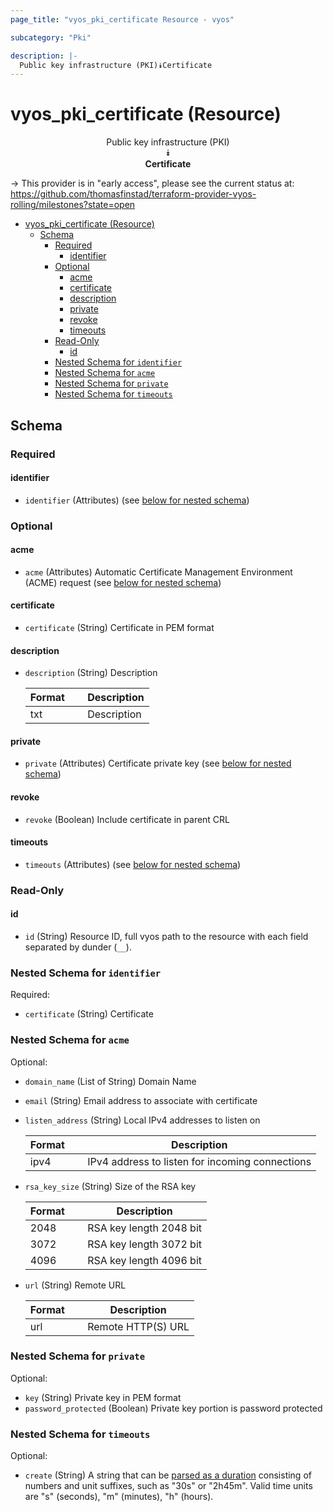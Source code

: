 ```yaml
---
page_title: "vyos_pki_certificate Resource - vyos"

subcategory: "Pki"

description: |-
  Public key infrastructure (PKI)⯯Certificate
---
```


# vyos_pki_certificate (Resource)
<center>

Public key infrastructure (PKI)  
⯯  
**Certificate**


</center>

-> This provider is in "early access", please see the current status at: https://github.com/thomasfinstad/terraform-provider-vyos-rolling/milestones?state=open

<!--TOC-->

- [vyos_pki_certificate (Resource)](#vyos_pki_certificate-resource)
  - [Schema](#schema)
    - [Required](#required)
      - [identifier](#identifier)
    - [Optional](#optional)
      - [acme](#acme)
      - [certificate](#certificate)
      - [description](#description)
      - [private](#private)
      - [revoke](#revoke)
      - [timeouts](#timeouts)
    - [Read-Only](#read-only)
      - [id](#id)
    - [Nested Schema for `identifier`](#nested-schema-for-identifier)
    - [Nested Schema for `acme`](#nested-schema-for-acme)
    - [Nested Schema for `private`](#nested-schema-for-private)
    - [Nested Schema for `timeouts`](#nested-schema-for-timeouts)

<!--TOC-->

<!-- schema generated by tfplugindocs -->
## Schema

### Required

#### identifier
- `identifier` (Attributes) (see [below for nested schema](#nestedatt--identifier))

### Optional

#### acme
- `acme` (Attributes) Automatic Certificate Management Environment (ACME) request (see [below for nested schema](#nestedatt--acme))
#### certificate
- `certificate` (String) Certificate in PEM format
#### description
- `description` (String) Description

    |  Format  &emsp;|  Description  |
    |----------|---------------|
    |  txt     &emsp;|  Description  |
#### private
- `private` (Attributes) Certificate private key (see [below for nested schema](#nestedatt--private))
#### revoke
- `revoke` (Boolean) Include certificate in parent CRL
#### timeouts
- `timeouts` (Attributes) (see [below for nested schema](#nestedatt--timeouts))

### Read-Only

#### id
- `id` (String) Resource ID, full vyos path to the resource with each field separated by dunder (`__`).

<a id="nestedatt--identifier"></a>
### Nested Schema for `identifier`

Required:

- `certificate` (String) Certificate


<a id="nestedatt--acme"></a>
### Nested Schema for `acme`

Optional:

- `domain_name` (List of String) Domain Name
- `email` (String) Email address to associate with certificate
- `listen_address` (String) Local IPv4 addresses to listen on

    |  Format  &emsp;|  Description                                      |
    |----------|---------------------------------------------------|
    |  ipv4    &emsp;|  IPv4 address to listen for incoming connections  |
- `rsa_key_size` (String) Size of the RSA key

    |  Format  &emsp;|  Description              |
    |----------|---------------------------|
    |  2048    &emsp;|  RSA key length 2048 bit  |
    |  3072    &emsp;|  RSA key length 3072 bit  |
    |  4096    &emsp;|  RSA key length 4096 bit  |
- `url` (String) Remote URL

    |  Format  &emsp;|  Description         |
    |----------|----------------------|
    |  url     &emsp;|  Remote HTTP(S) URL  |


<a id="nestedatt--private"></a>
### Nested Schema for `private`

Optional:

- `key` (String) Private key in PEM format
- `password_protected` (Boolean) Private key portion is password protected


<a id="nestedatt--timeouts"></a>
### Nested Schema for `timeouts`

Optional:

- `create` (String) A string that can be [parsed as a duration](https://pkg.go.dev/time#ParseDuration) consisting of numbers and unit suffixes, such as &#34;30s&#34; or &#34;2h45m&#34;. Valid time units are &#34;s&#34; (seconds), &#34;m&#34; (minutes), &#34;h&#34; (hours).
